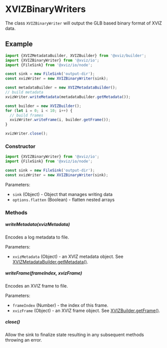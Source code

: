 # XVIZBinaryWriters

The class `XVIZBinaryWriter` will output the GLB based binary format of XVIZ data.

## Example

```js
import {XVIZMetadataBuilder, XVIZBuilder} from '@xviz/builder';
import {XVIZBinaryWriter} from '@xviz/io';
import {FileSink} from '@xviz/io/node';

const sink = new FileSink('output-dir');
const xvizWriter = new XVIZBinaryWriter(sink);

const metadataBuilder = new XVIZMetadataBuilder();
// build metadata
xvizWriter.writeMetadata(metadataBuilder.getMetadata());

const builder = new XVIZBuilder();
for (let i = 0; i < 10; i++) {
  // build frames
  xvizWriter.writeFrame(i, builder.getFrame());
}

xvizWriter.close();
```

### Constructor

```js
import {XVIZBinaryWriter} from '@xviz/io';
import {FileSink} from '@xviz/io/node';

const sink = new FileSink('output-dir');
const xvizWriter = new XVIZBinaryWriter(sink);
```

Parameters:

- `sink` (Object) - Object that manages writing data
- `options.flatten` (Boolean) - flatten nested arrays

### Methods

##### writeMetadata(xvizMetadata)

Encodes a log metadata to file.

Parameters:

- `xvizMetadata` (Object) - an XVIZ metadata object. See
  [XVIZMetadataBuilder.getMetadata()](/docs/api-reference/xviz-metadata-builder.md#getMetadata).

##### writeFrame(frameIndex, xvizFrame)

Encodes an XVIZ frame to file.

Parameters:

- `frameIndex` (Number) - the index of this frame.
- `xvizFrame` (Object) - an XVIZ frame object. See
  [XVIZBuilder.getFrame()](/docs/api-reference/xviz-builder.md#getFrame).

##### close()

Allow the sink to finalize state resulting in any subsequent methods throwing an error.
